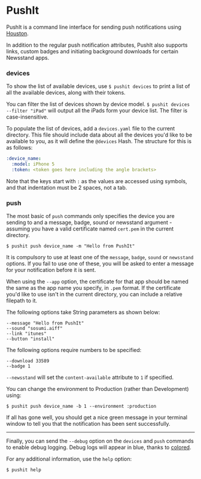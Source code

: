 # PushIt

PushIt is a command line interface for sending push notifications using [Houston](https://github.com/nomad/houston/).

In addition to the regular push notification attributes, PushIt also supports links, custom badges and initiating background downloads for certain Newsstand apps.

### devices

To show the list of available devices, use `$ pushit devices` to print a list of all the available devices, along with their tokens.

You can filter the list of devices shown by device model. `$ pushit devices --filter "iPad"` will output all the iPads form your device list. The filter is case-insensitive.

To populate the list of devices, add a `devices.yaml` file to the current directory. This file should include data about all the devices you'd like to be available to you, as it will define the `@devices` Hash. The structure for this is as follows:

```yaml
:device_name:
  :model: iPhone 5
  :token: <token goes here including the angle brackets>
```

Note that the keys start with `:` as the values are accessed using symbols, and that indentation must be 2 spaces, not a tab.

### push

The most basic of `push` commands only specifies the device you are sending to and a message, badge, sound or newsstand argument - assuming you have a valid certificate named `cert.pem` in the current directory.

	$ pushit push device_name -m "Hello from PushIt"

It is compulsory to use at least one of the `message`, `badge`, `sound` or `newsstand` options. If you fail to use one of these, you will be asked to enter a message for your notification before it is sent.

When using the `--app` option, the certificate for that app should be named the same as the app name you specify, in `.pem` format. If the certificate you'd like to use isn't in the current directory, you can include a relative filepath to it.

The following options take String parameters as shown below:
	
	--message "Hello from PushIt"
	--sound "sosumi.aiff"
	--link "itunes"
	--button "install"

The following options require numbers to be specified:

	--download 33589
	--badge 1

`--newsstand` will set the `content-available` attribute to `1` if specified.

You can change the environment to Production (rather than Development) using:

	$ pushit push device_name -b 1 --environment :production

If all has gone well, you should get a nice green message in your terminal window to tell you that the notification has been sent successfully.

---

Finally, you can send the `--debug` option on the `devices` and `push` commands to enable debug logging. Debug logs will appear in blue, thanks to [colored](http://rubygems.org/gems/colored).

For any additional information, use the `help` option:

	$ pushit help

